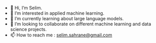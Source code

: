 - 👋 Hi, I’m Selim.
- 👀 I’m interested in applied machine learning. 
- 🌱 I’m currently learning about large language models.
- 💞️ I’m looking to collaborate on different machine learning and data science projects. 
- 📫 How to reach me : selim.sahrane@gmail.com

<!---
Selim321/Selim321 is a ✨ special ✨ repository because its `README.md` (this file) appears on your GitHub profile.
You can click the Preview link to take a look at your changes.
--->
